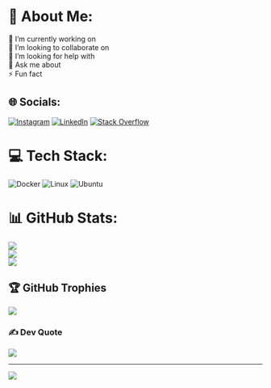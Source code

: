 
# 💫 About Me:
🔭 I’m currently working on<br>👯 I’m looking to collaborate on<br>🤝 I’m looking for help with<br>💬 Ask me about<br>⚡ Fun fact


## 🌐 Socials:
[![Instagram](https://img.shields.io/badge/Instagram-%23E4405F.svg?logo=Instagram&logoColor=white)](https://instagram.com/https://instagram.com/harunnsimsekkk?igshid=MzNlNGNkZWQ4Mg==) [![LinkedIn](https://img.shields.io/badge/LinkedIn-%230077B5.svg?logo=linkedin&logoColor=white)](https://linkedin.com/in/https://www.linkedin.com/in/harun-simsek/) [![Stack Overflow](https://img.shields.io/badge/-Stackoverflow-FE7A16?logo=stack-overflow&logoColor=white)](https://stackoverflow.com/users/21889781) 

# 💻 Tech Stack:
![Docker](https://img.shields.io/badge/Docker-%2302569B.svg?logo=Docker&logoColor=white) ![Linux](https://img.shields.io/badge/Linux-%23000000.svg?logo=Linux&logoColor=white) ![Ubuntu](https://img.shields.io/badge/Ubuntu-%23E95420.svg?logo=Ubuntu&logoColor=white)
# 📊 GitHub Stats:
![](https://github-readme-stats.vercel.app/api?username=arifshn&theme=radical&hide_border=false&include_all_commits=true&count_private=true)<br/>
![](https://github-readme-streak-stats.herokuapp.com/?user=arifshn&theme=radical&hide_border=false)<br/>
![](https://github-readme-stats.vercel.app/api/top-langs/?username=arifshn&theme=radical&hide_border=false&include_all_commits=true&count_private=true&layout=compact)

## 🏆 GitHub Trophies
![](https://github-profile-trophy.vercel.app/?username=arifshn&theme=radical&no-frame=true&no-bg=false&margin-w=4)

### ✍️ Dev Quote
![](https://quotes-github-readme.vercel.app/api?type=horizontal&theme=radical)

---
[![](https://visitcount.itsvg.in/api?id=Harifshn&icon=0&color=5)](https://visitcount.itsvg.in)

<!-- Proudly created with GPRM ( https://gprm.itsvg.in ) -->
